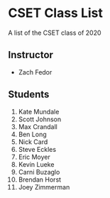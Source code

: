# CSET Class List

A list of the CSET class of 2020

## Instructor
- Zach Fedor

## Students
1. Kate Mundale
1. Scott Johnson 
1. Max Crandall
1. Ben Long 
1. Nick Card
1. Steve Eckles
1. Eric Moyer
1. Kevin Lueke
1. Carni Buzaglo
1. Brendan Horst
1. Joey Zimmerman
